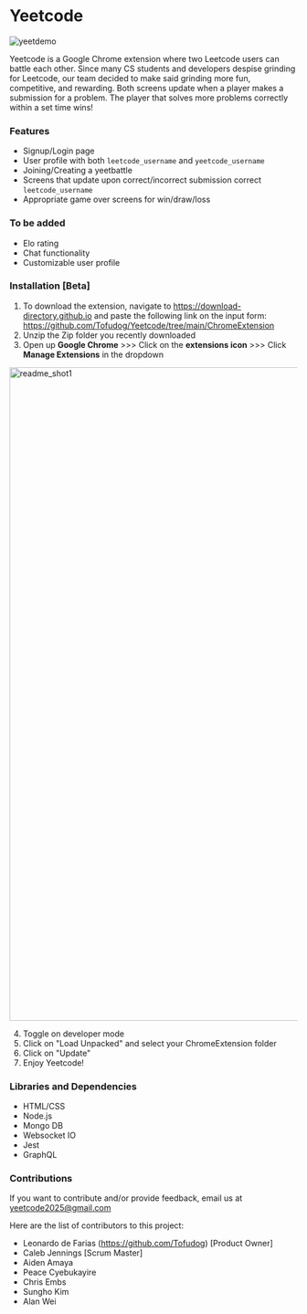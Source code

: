 # Yeetcode

![yeetdemo](https://github.com/user-attachments/assets/473c5e9c-fd5b-48ea-9af5-046647603359)

Yeetcode is a Google Chrome extension where two Leetcode users can battle each other. Since many CS students and developers despise grinding for Leetcode, our team decided to make said grinding more fun, competitive, and rewarding. Both screens update when a player makes a submission for a problem. The player that solves more problems correctly within a set time wins!

### Features
* Signup/Login page
* User profile with both `leetcode_username` and `yeetcode_username`
* Joining/Creating a yeetbattle
* Screens that update upon correct/incorrect submission correct `leetcode_username`
* Appropriate game over screens for win/draw/loss

### To be added
* Elo rating
* Chat functionality
* Customizable user profile

### Installation [Beta]

1) To download the extension, navigate to https://download-directory.github.io and paste the following link on the input form: https://github.com/Tofudog/Yeetcode/tree/main/ChromeExtension
2) Unzip the Zip folder you recently downloaded
3) Open up **Google Chrome** >>> Click on the **extensions icon** >>> Click **Manage Extensions** in the dropdown
<img width="1145" alt="readme_shot1" src="https://github.com/user-attachments/assets/88d35682-b003-4247-acc0-e83bef691a27" />

4) Toggle on developer mode
5) Click on "Load Unpacked" and select your ChromeExtension folder
6) Click on "Update"
7) Enjoy Yeetcode!

### Libraries and Dependencies
* HTML/CSS
* Node.js
* Mongo DB
* Websocket IO
* Jest
* GraphQL

### Contributions
If you want to contribute and/or provide feedback, email us at yeetcode2025@gmail.com

Here are the list of contributors to this project:
* Leonardo de Farias (https://github.com/Tofudog) [Product Owner]
* Caleb Jennings [Scrum Master]
* Aiden Amaya
* Peace Cyebukayire
* Chris Embs
* Sungho Kim
* Alan Wei
